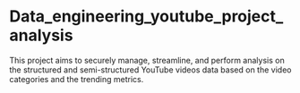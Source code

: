 # Data_engineering_youtube_project_analysis
This project aims to securely manage, streamline, and perform analysis on the structured and semi-structured YouTube videos data based on the video categories and the trending metrics.
